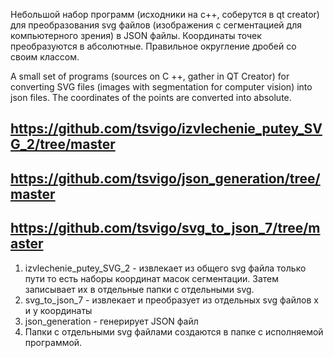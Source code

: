 Небольшой набор программ (исходники на c++, соберутся в qt creator) для преобразования svg файлов (изображения с сегментацией для компьютерного зрения) в JSON файлы. Координаты точек преобразуются в абсолютные. Правильное округление дробей со своим классом.

A small set of programs (sources on C ++, gather in QT Creator) for converting SVG files (images with segmentation for computer vision) into json files. The coordinates of the points are converted into absolute.

https://github.com/tsvigo/izvlechenie_putey_SVG_2/tree/master
----------------------------------------------------------
https://github.com/tsvigo/json_generation/tree/master
----------------------------------------------------------
https://github.com/tsvigo/svg_to_json_7/tree/master
---------------------------------------------------------
1. izvlechenie_putey_SVG_2 - извлекает из общего svg файла только пути то есть наборы координат масок сегментации. Затем записывает их в отдельные папки с отдельными svg.
2. svg_to_json_7 - извлекает и преобразует из отдельных svg файлов x и y координаты
3. json_generation - генерирует JSON файл
4.  Папки с отдельными svg файлами создаются в папке с исполняемой программой.
